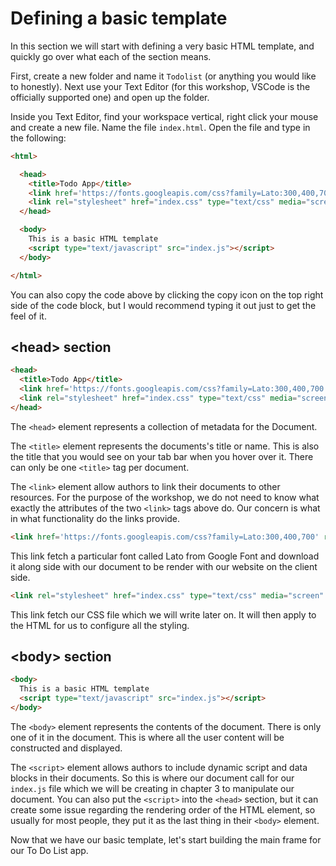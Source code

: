 # Defining a basic template

In this section we will start with defining a very basic HTML template, and quickly go over what each of the section means.

First, create a new folder and name it `Todolist` (or anything you would like to honestly). Next use your Text Editor (for this workshop, VSCode is the officially supported one) and open up the folder.

Inside you Text Editor, find your workspace vertical, right click your mouse and create a new file. Name the file `index.html`. Open the file and type in the following:

```html
<html>

  <head>
    <title>Todo App</title>
    <link href='https://fonts.googleapis.com/css?family=Lato:300,400,700' rel='stylesheet' type='text/css'>
    <link rel="stylesheet" href="index.css" type="text/css" media="screen" charset="utf-8">
  </head>

  <body>
    This is a basic HTML template
    <script type="text/javascript" src="index.js"></script>
  </body>

</html>
```

You can also copy the code above by clicking the copy icon on the top right side of the code block, but I would recommend typing it out just to get the feel of it.

## \<head> section

```html
<head>
  <title>Todo App</title>
  <link href='https://fonts.googleapis.com/css?family=Lato:300,400,700' rel='stylesheet' type='text/css'>
  <link rel="stylesheet" href="index.css" type="text/css" media="screen" charset="utf-8">
</head>
```

The `<head>` element represents a collection of metadata for the Document.

The `<title>` element represents the documents's title or name. This is also the title that you would see on your tab bar when you hover over it. There can only be one `<title>` tag per document.

The `<link>` element allow authors to link their documents to other resources. For the purpose of the workshop, we do not need to know what exactly the attributes of the two `<link>` tags above do. Our concern is what in what functionality do the links provide.

```html
<link href='https://fonts.googleapis.com/css?family=Lato:300,400,700' rel='stylesheet' type='text/css'>
```

This link fetch a particular font called Lato from Google Font and download it along side with our document to be render with our website on the client side.

```html
<link rel="stylesheet" href="index.css" type="text/css" media="screen" charset="utf-8">
```

This link fetch our CSS file which we will write later on. It will then apply to the HTML for us to configure all the styling. 

## \<body> section

```html
<body>
  This is a basic HTML template
  <script type="text/javascript" src="index.js"></script>
</body>
```

The `<body>` element represents the contents of the document. There is only one of it in the document. This is where all the user content will be constructed and displayed.

The `<script>` element allows authors to include dynamic script and data blocks in their documents. So this is where our document call for our `index.js` file which we will be creating in chapter 3 to manipulate our document. You can also put the `<script>` into the `<head>` section, but it can create some issue regarding the rendering order of the HTML element, so usually for most people, they put it as the last thing in their `<body>` element.

Now that we have our basic template, let's start building the main frame for our To Do List app.